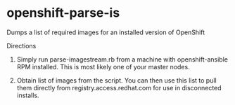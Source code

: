 # openshift-parse-is
Dumps a list of required images for an installed version of OpenShift

Directions

1. Simply run parse-imagestream.rb from a machine with openshift-ansible RPM installed. This is most likely one of your master nodes.

2. Obtain list of images from the script. You can then use this list to pull them directly from registry.access.redhat.com for use in disconnected installs.

